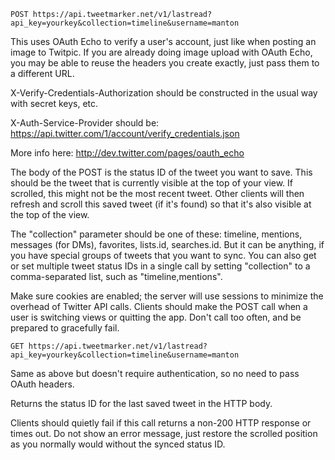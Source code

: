 `POST https://api.tweetmarker.net/v1/lastread?api_key=yourkey&collection=timeline&username=manton`

This uses OAuth Echo to verify a user's account, just like when posting an image to Twitpic. If you are already doing image upload with OAuth Echo, you may be able to reuse the headers you create exactly, just pass them to a different URL.

X-Verify-Credentials-Authorization should be constructed in the usual way with secret keys, etc.

X-Auth-Service-Provider should be: https://api.twitter.com/1/account/verify_credentials.json

More info here: http://dev.twitter.com/pages/oauth_echo

The body of the POST is the status ID of the tweet you want to save. This should be the tweet that is currently visible at the top of your view. If scrolled, this might not be the most recent tweet. Other clients will then refresh and scroll this saved tweet (if it's found) so that it's also visible at the top of the view.

The "collection" parameter should be one of these: timeline, mentions, messages (for DMs), favorites, lists.id, searches.id. But it can be anything, if you have special groups of tweets that you want to sync. You can also get or set multiple tweet status IDs in a single call by setting "collection" to a comma-separated list, such as "timeline,mentions".

Make sure cookies are enabled; the server will use sessions to minimize the overhead of Twitter API calls. Clients should make the POST call when a user is switching views or quitting the app. Don't call too often, and be prepared to gracefully fail.

`GET https://api.tweetmarker.net/v1/lastread?api_key=yourkey&collection=timeline&username=manton`

Same as above but doesn't require authentication, so no need to pass OAuth headers.

Returns the status ID for the last saved tweet in the HTTP body.

Clients should quietly fail if this call returns a non-200 HTTP response or times out. Do not show an error message, just restore the scrolled position as you normally would without the synced status ID.
